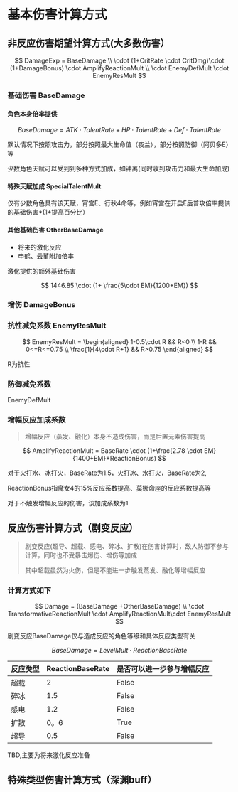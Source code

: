 # 基本伤害计算方式

## 非反应伤害期望计算方式(大多数伤害）



$$
DamageExp = BaseDamage \\ \cdot (1+CritRate \cdot CritDmg)\cdot (1+DamageBonus) \cdot  AmplifyReactionMult 
\\ \cdot EnemyDefMult \cdot EnemyResMult
$$

### ​基础伤害 BaseDamage

#### 角色本身倍率提供

$$
BaseDamage = ATK \cdot TalentRate+HP \cdot TalentRate+Def\cdot TalentRate
$$

​默认情况下按照攻击力，部分按照最大生命值（夜兰），部分按照防御（阿贝多E）等

少数角色天赋可以受到到多种方式加成，如钟离(同时收到攻击力和最大生命加成)

#### 特殊天赋加成 SpecialTalentMult

仅有少数角色具有该天赋，宵宫E、行秋4命等，例如宵宫在开启E后普攻倍率提供的基础伤害\*(1+提高百分比）

#### 其他基础伤害 OtherBaseDamage

* 将来的激化反应
* 申鹤、云堇附加倍率&#x20;

激化提供的额外基础伤害

$$
1446.85 \cdot (1+ \frac{5\cdot EM}{1200+EM})
$$

### 增伤 DamageBonus

### 抗性减免系数 EnemyResMult

$$
EnemyResMult = \begin{aligned}
1-0.5\cdot R   && R<0 \\
1-R &&  0<=R<=0.75 \\ \frac{1}{4\cdot R+1} 
&& R>0.75 \end{aligned}
$$

R为抗性

### 防御减免系数

EnemyDefMult&#x20;

### 增幅反应加成系数&#x20;

> 增幅反应（蒸发、融化）本身不造成伤害，而是后置元素伤害提高

$$
AmplifyReactionMult = BaseRate \cdot (1+\frac{2.78 \cdot EM}{1400+EM}+ReactionBonus)
$$

对于火打水、冰打火，BaseRate为1.5，火打冰、水打火，BaseRate为2,

ReactionBonus指魔女4的15%反应系数提高、莫娜命座的反应系数提高等

对于不触发增幅反应的伤害，该加成系数为1

## 反应伤害计算方式（剧变反应）

> 剧变反应(超导、超载、感电、碎冰、扩散)在伤害计算时，敌人防御不参与计算，同时也不受暴击爆伤、增伤等加成
>
> 其中超载虽然为火伤，但是不能进一步触发蒸发、融化等增幅反应

### 计算方式如下

$$
Damage = (BaseDamage +OtherBaseDamage) \\ \cdot  TransformativeReactionMult 
\cdot AmplifyReactionMult\cdot EnemyResMult
$$

剧变反应BaseDamage仅与造成反应的角色等级和具体反应类型有关

$$
BaseDamage = LevelMult \cdot ReactionBaseRate
$$

| 反应类型 | ReactionBaseRate | 是否可以进一步参与增幅反应 |
| ---- | ---------------- | ------------- |
| 超载   | 2                | False         |
| 碎冰   | 1.5              | False         |
| 感电   | 1.2              | False         |
| 扩散   | 0。6              | True          |
| 超导   | 0.5              | False         |

TBD,主要为将来激化反应准备

## 特殊类型伤害计算方式（深渊buff）

